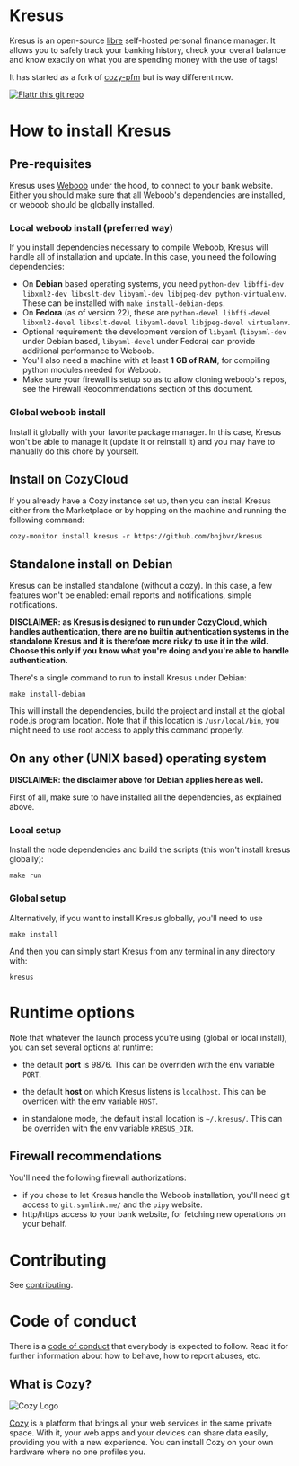 # Kresus

Kresus is an open-source [libre](LICENSE) self-hosted personal finance manager.
It allows you to safely track your banking history, check your overall balance
and know exactly on what you are spending money with the use of tags!

It has started as a fork of [cozy-pfm](https://github.com/seeker89/cozy-pfm)
but is way different now.

[![Flattr this git repo](http://api.flattr.com/button/flattr-badge-large.png)](https://flattr.com/submit/auto?user_id=bnj&url=https://github.com/bnjbvr/kresus&title=Kresus&language=&tags=github&category=software)

# How to install Kresus

## Pre-requisites

Kresus uses [Weboob](http://weboob.org/) under the hood, to connect to your
bank website. Either you should make sure that all Weboob's dependencies are
installed, or weboob should be globally installed.

### Local weboob install (preferred way)

If you install dependencies necessary to compile Weboob, Kresus will handle all
of installation and update. In this case, you need the following dependencies:

- On **Debian** based operating systems, you need `python-dev libffi-dev
  libxml2-dev libxslt-dev libyaml-dev libjpeg-dev python-virtualenv`. These can
  be installed with `make install-debian-deps`.
- On **Fedora** (as of version 22), these are `python-devel libffi-devel
  libxml2-devel libxslt-devel libyaml-devel libjpeg-devel virtualenv`.
- Optional requirement: the development version of `libyaml` (`libyaml-dev`
  under Debian based, `libyaml-devel` under Fedora) can provide
  additional performance to Weboob.
- You'll also need a machine with at least **1 GB of RAM**, for compiling
  python modules needed for Weboob.
- Make sure your firewall is setup so as to allow cloning weboob's repos, see
  the Firewall Reocommendations section of this document.

### Global weboob install

Install it globally with your favorite package manager. In this case, Kresus
won't be able to manage it (update it or reinstall it) and you may have to
manually do this chore by yourself.

## Install on CozyCloud

If you already have a Cozy instance set up, then you can install Kresus either
from the Marketplace or by hopping on the machine and running the following
command:

```cozy-monitor install kresus -r https://github.com/bnjbvr/kresus```

## Standalone install on Debian

Kresus can be installed standalone (without a cozy). In this case, a few
features won't be enabled: email reports and notifications, simple
notifications.

**DISCLAIMER: as Kresus is designed to run under CozyCloud, which handles
authentication, there are no builtin authentication systems in the standalone
Kresus and it is therefore more risky to use it in the wild. Choose this only
if you know what you're doing and you're able to handle authentication.**

There's a single command to run to install Kresus under Debian:

    make install-debian

This will install the dependencies, build the project and install at the global
node.js program location. Note that if this location is `/usr/local/bin`, you
might need to use root access to apply this command properly.

## On any other (UNIX based) operating system

**DISCLAIMER: the disclaimer above for Debian applies here as well.**

First of all, make sure to have installed all the dependencies, as explained
above.

### Local setup

Install the node dependencies and build the scripts (this won't install
kresus globally):

    make run

### Global setup

Alternatively, if you want to install Kresus globally, you'll need to use

    make install

And then you can simply start Kresus from any terminal in any directory with:

    kresus

# Runtime options

Note that whatever the launch process you're using (global or local install),
you can set several options at runtime:

- the default **port** is 9876. This can be overriden with the env variable
  `PORT`.

- the default **host** on which Kresus listens is `localhost`. This can be
  overriden with the env variable `HOST`.

- in standalone mode, the default install location is `~/.kresus/`. This can be
  overriden with the env variable `KRESUS_DIR`.

## Firewall recommendations

You'll need the following firewall authorizations:

- if you chose to let Kresus handle the Weboob installation, you'll need git
  access to `git.symlink.me/` and the `pipy` website.
- http/https access to your bank website, for fetching new operations on your
  behalf.

# Contributing

See [contributing](CONTRIBUTING.md).

# Code of conduct

There is a [code of conduct](CodeOfConduct.md) that everybody is expected to
follow. Read it for further information about how to behave, how to report
abuses, etc.

## What is Cozy?

![Cozy Logo](https://raw.github.com/cozy/cozy-setup/gh-pages/assets/images/happycloud.png)

[Cozy](http://cozy.io) is a platform that brings all your web services in the
same private space.  With it, your web apps and your devices can share data
easily, providing you with a new experience. You can install Cozy on your own
hardware where no one profiles you.

